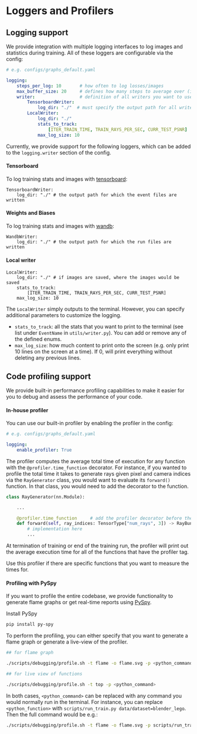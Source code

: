 # Loggers and Profilers

## Logging support

We provide integration with multiple logging interfaces to log images and statistics during training. 
All of these loggers are configurable via the config:

```yaml
# e.g. configs/graphs_default.yaml

logging:
    steps_per_log: 10       # how often to log losses/images
    max_buffer_size: 20     # defines how many steps to average over (if reporting averages)
    writer:                 # definition of all writers you want to use
        TensorboardWriter:  
            log_dir: "./"  # must specify the output path for all writers
        LocalWriter:
            log_dir: "./"
            stats_to_track:
                [ITER_TRAIN_TIME, TRAIN_RAYS_PER_SEC, CURR_TEST_PSNR]
            max_log_size: 10 
```

Currently, we provide support for the following loggers, which can be added to the `logging.writer` section of the config.

#### Tensorboard
To log training stats and images with [tensorboard](https://www.tensorflow.org/tensorboard):
```
TensorboardWriter:
    log_dir: "./" # the output path for which the event files are written
```

#### Weights and Biases
To log training stats and images with [wandb](https://wandb.ai/site):
```
WandbWriter:
    log_dir: "./" # the output path for which the run files are written
```

#### Local writer
```
LocalWriter:
    log_dir: "./" # if images are saved, where the images would be saved
    stats_to_track: 
        [ITER_TRAIN_TIME, TRAIN_RAYS_PER_SEC, CURR_TEST_PSNR]
    max_log_size: 10 
```

The `LocalWriter` simply outputs to the terminal. However, you can specify additional parameters to customize the logging.
* `stats_to_track`: all the stats that you want to print to the terminal (see list under `EventName` in `utils/writer.py`). You can add or remove any of the defined enums. 
* `max_log_size`: how much content to print onto the screen (e.g. only print 10 lines on the screen at a time). If 0, will print everything without deleting any previous lines.


## Code profiling support
We provide built-in performance profiling capabilities to make it easier for you to debug and assess the performance of your code. 

#### In-house profiler
You can use our built-in profiler by enabling the profiler in the config:

```yaml
# e.g. configs/graphs_default.yaml

logging:
    enable_profiler: True
```

The profiler computes the average total time of execution for any function with the `@profiler.time_function` decorator. 
For instance, if you wanted to profile the total time it takes to generate rays given pixel and camera indices via the `RayGenerator` class, you would want to evaluate its `forward()` function. In that class, you would need to add the decorator to the function.


```python
class RayGenerator(nn.Module):

    ...

    @profiler.time_function     # add the profiler decorator before the function
    def forward(self, ray_indices: TensorType["num_rays", 3]) -> RayBundle:
        # implementation here
        ...
```

At termination of training or end of the training run, the profiler will print out the average execution time for all of the functions that have the profiler tag. 

Use this profiler if there are specific functions that you want to measure the times for.


#### Profiling with PySpy
If you want to profile the entire codebase, we provide functionality to generate flame graphs or get real-time reports using [PySpy](https://github.com/benfred/py-spy).

Install PySpy

```bash
pip install py-spy
```

To perform the profiling, you can either specify that you want to generate a flame graph or generate a live-view of the profiler.

```bash
## for flame graph

./scripts/debugging/profile.sh -t flame -o flame.svg -p <python_command>

## for live view of functions

./scripts/debugging/profile.sh -t top -p <python_command> 
```

In both cases, `<python_command>` can be replaced with any command you would normally run in the terminal. For instance, you can replace `<python_function>` with `scripts/run_train.py data/dataset=blender_lego`. Then the full command would be e.g.:

```bash
./scripts/debugging/profile.sh -t flame -o flame.svg -p scripts/run_train.py data/dataset=blender_lego
```